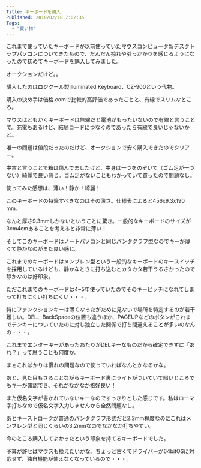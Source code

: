 ```yaml
---
Title: キーボードを購入
Published: 2010/02/18 7:02:35
Tags:
  - "買い物"
---
```

これまで使っていたキーボードが以前使っていたマウスコンピュータ製デスクトップパソコンについてきたもので、だんだん掠れや引っかかりを感じるようになったので初めてキーボードを購入してみました。

オークションだけど。。

購入したのはロジクール製Illuminated Keyboard、CZ-900という代物。

購入の決め手は価格.comで比較的高評価であったことと、有線でスリムなところ。

マウスはともかくキーボードは無線だと電池がもったいないので有線と言うことで。充電もあるけど、結局コードにつなぐのであったら有線で良いじゃないかと。

唯一の問題は値段だったのだけど、オークションで安く購入できたのでクリア－。

中古と言うことで箱は傷んでましたけど、中身は一つをのぞいて（ゴム足が一つない）綺麗で良い感じ。ゴム足がないこともわかっていて買ったので問題なし。

使ってみた感想は、薄い！静か！綺麗！

このキーボードの特筆すべきなのはその薄さ。仕様表によると456x9.3x190 mm。

なんと厚さ9.3mmしかないということに驚き。一般的なキーボードのサイズが3cm4cmあることを考えると非常に薄い！

そしてこのキーボードはノートパソコンと同じパンタグラフ型なのでキーが薄くて静かなのがまた良い感じ。

これまでのキーボードはメンブレン型という一般的なキーボードのキースイッチを採用しているけども、静かなときに打ち込むとカタカタ若干うるさかったので静かなのは好印象。

ただこれまでのキーボードは4~5年使っていたのでそのキーピッチになれてしまって打ちにくい打ちにくい・・・。

特にファンクションキーは薄くなったがために見ないで場所を特定するのが若干難しい。DEL、BackSpaceの位置も違うほか、PAGEUPなどのボタンがこれまでテンキーについていたのに対し独立した関係で打ち間違えることが多いのなんの・・・。

これまでエンターキーがあったあたりがDELキーなものだから確定できずに「あれ？」って思うことも何度か。

まぁこればかりは慣れの問題なので使っていればなんとかなるかな。

あと、見た目もさることながらキーボード裏にライトがついていて暗いところでもキーが確認でき、それがなかなか格好良い！

また仮名文字が書かれていないキーなのですっきりとした感じです。私はローマ字打ちなので仮名文字入力しませんから全然問題なし。

あとキーストロークが普通のパンタグラフ形式だと2.2mm程度なのにこれはメンブレン型と同じくらいの3.2mmなのでなかなか打ちやすい。

今のところ購入してよかったという印象を持てるキーボードでした。

予算が許せばマウスも換えたいかな。ちょっと古くてドライバーが64bitOSに対応せず、独自機能が使えなくなっているので・・・。